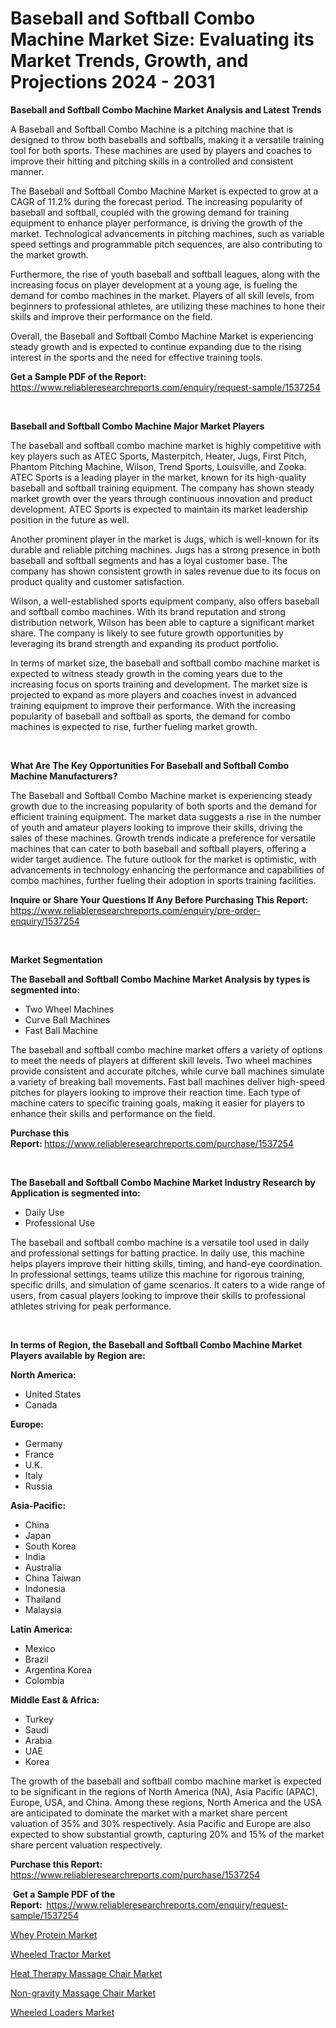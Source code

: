 <p><h1>Baseball and Softball Combo Machine Market Size: Evaluating its Market Trends, Growth, and Projections 2024 - 2031</h1></p><p><strong>Baseball and Softball Combo Machine Market Analysis and Latest Trends</strong></p>
<p><p>A Baseball and Softball Combo Machine is a pitching machine that is designed to throw both baseballs and softballs, making it a versatile training tool for both sports. These machines are used by players and coaches to improve their hitting and pitching skills in a controlled and consistent manner.</p><p>The Baseball and Softball Combo Machine Market is expected to grow at a CAGR of 11.2% during the forecast period. The increasing popularity of baseball and softball, coupled with the growing demand for training equipment to enhance player performance, is driving the growth of the market. Technological advancements in pitching machines, such as variable speed settings and programmable pitch sequences, are also contributing to the market growth.</p><p>Furthermore, the rise of youth baseball and softball leagues, along with the increasing focus on player development at a young age, is fueling the demand for combo machines in the market. Players of all skill levels, from beginners to professional athletes, are utilizing these machines to hone their skills and improve their performance on the field.</p><p>Overall, the Baseball and Softball Combo Machine Market is experiencing steady growth and is expected to continue expanding due to the rising interest in the sports and the need for effective training tools.</p></p>
<p><strong>Get a Sample PDF of the Report:&nbsp;</strong> <a href="https://www.reliableresearchreports.com/enquiry/request-sample/1537254">https://www.reliableresearchreports.com/enquiry/request-sample/1537254</a></p>
<p>&nbsp;</p>
<p><strong>Baseball and Softball Combo Machine Major Market Players</strong></p>
<p><p>The baseball and softball combo machine market is highly competitive with key players such as ATEC Sports, Masterpitch, Heater, Jugs, First Pitch, Phantom Pitching Machine, Wilson, Trend Sports, Louisville, and Zooka. ATEC Sports is a leading player in the market, known for its high-quality baseball and softball training equipment. The company has shown steady market growth over the years through continuous innovation and product development. ATEC Sports is expected to maintain its market leadership position in the future as well.</p><p>Another prominent player in the market is Jugs, which is well-known for its durable and reliable pitching machines. Jugs has a strong presence in both baseball and softball segments and has a loyal customer base. The company has shown consistent growth in sales revenue due to its focus on product quality and customer satisfaction.</p><p>Wilson, a well-established sports equipment company, also offers baseball and softball combo machines. With its brand reputation and strong distribution network, Wilson has been able to capture a significant market share. The company is likely to see future growth opportunities by leveraging its brand strength and expanding its product portfolio.</p><p>In terms of market size, the baseball and softball combo machine market is expected to witness steady growth in the coming years due to the increasing focus on sports training and development. The market size is projected to expand as more players and coaches invest in advanced training equipment to improve their performance. With the increasing popularity of baseball and softball as sports, the demand for combo machines is expected to rise, further fueling market growth.</p></p>
<p>&nbsp;</p>
<p><strong>What Are The Key Opportunities For Baseball and Softball Combo Machine Manufacturers?</strong></p>
<p><p>The Baseball and Softball Combo Machine market is experiencing steady growth due to the increasing popularity of both sports and the demand for efficient training equipment. The market data suggests a rise in the number of youth and amateur players looking to improve their skills, driving the sales of these machines. Growth trends indicate a preference for versatile machines that can cater to both baseball and softball players, offering a wider target audience. The future outlook for the market is optimistic, with advancements in technology enhancing the performance and capabilities of combo machines, further fueling their adoption in sports training facilities.</p></p>
<p><strong>Inquire or Share Your Questions If Any Before Purchasing This Report:</strong> <a href="https://www.reliableresearchreports.com/enquiry/pre-order-enquiry/1537254">https://www.reliableresearchreports.com/enquiry/pre-order-enquiry/1537254</a></p>
<p>&nbsp;</p>
<p><strong>Market Segmentation</strong></p>
<p><strong>The Baseball and Softball Combo Machine Market Analysis by types is segmented into:</strong></p>
<p><ul><li>Two Wheel Machines</li><li>Curve Ball Machines</li><li>Fast Ball Machine</li></ul></p>
<p><p>The baseball and softball combo machine market offers a variety of options to meet the needs of players at different skill levels. Two wheel machines provide consistent and accurate pitches, while curve ball machines simulate a variety of breaking ball movements. Fast ball machines deliver high-speed pitches for players looking to improve their reaction time. Each type of machine caters to specific training goals, making it easier for players to enhance their skills and performance on the field.</p></p>
<p><strong>Purchase this Report:&nbsp;</strong><a href="https://www.reliableresearchreports.com/purchase/1537254">https://www.reliableresearchreports.com/purchase/1537254</a></p>
<p>&nbsp;</p>
<p><strong>The Baseball and Softball Combo Machine Market Industry Research by Application is segmented into:</strong></p>
<p><ul><li>Daily Use</li><li>Professional Use</li></ul></p>
<p><p>The baseball and softball combo machine is a versatile tool used in daily and professional settings for batting practice. In daily use, this machine helps players improve their hitting skills, timing, and hand-eye coordination. In professional settings, teams utilize this machine for rigorous training, specific drills, and simulation of game scenarios. It caters to a wide range of users, from casual players looking to improve their skills to professional athletes striving for peak performance.</p></p>
<p>&nbsp;</p>
<p><strong>In terms of Region, the Baseball and Softball Combo Machine Market Players available by Region are:</strong></p>
<p>
    <p> <strong> North America: </strong>
        <ul>
            <li>United States</li>
            <li>Canada</li>
        </ul>
        </p> 
    <p> <strong> Europe: </strong>
        <ul>
            <li>Germany</li>
            <li>France</li>
            <li>U.K.</li>
            <li>Italy</li>
            <li>Russia</li>
        </ul>
        </p> 
    <p> <strong> Asia-Pacific: </strong>
        <ul>
            <li>China</li>
            <li>Japan</li>
            <li>South Korea</li>
            <li>India</li>
            <li>Australia</li>
            <li>China Taiwan</li>
            <li>Indonesia</li>
            <li>Thailand</li>
            <li>Malaysia</li>
        </ul>
        </p> 
    <p> <strong> Latin America: </strong>
        <ul>
            <li>Mexico</li>
            <li>Brazil</li>
            <li>Argentina Korea</li>
            <li>Colombia</li>
        </ul>
        </p> 
    <p> <strong> Middle East & Africa: </strong>
        <ul>
            <li>Turkey</li>
            <li>Saudi</li>
            <li>Arabia</li>
            <li>UAE</li>
            <li>Korea</li>
        </ul>
    </p>
    </p>
<p><p>The growth of the baseball and softball combo machine market is expected to be significant in the regions of North America (NA), Asia Pacific (APAC), Europe, USA, and China. Among these regions, North America and the USA are anticipated to dominate the market with a market share percent valuation of 35% and 30% respectively. Asia Pacific and Europe are also expected to show substantial growth, capturing 20% and 15% of the market share percent valuation respectively.</p></p>
<p><strong>Purchase this Report: </strong><a href="https://www.reliableresearchreports.com/purchase/1537254">https://www.reliableresearchreports.com/purchase/1537254</a></p>
<p>&nbsp;<strong>Get a Sample PDF of the Report:&nbsp;&nbsp;</strong><a href="https://www.reliableresearchreports.com/enquiry/request-sample/1537254">https://www.reliableresearchreports.com/enquiry/request-sample/1537254</a></p>
<p><strong></strong></p>
<p><p><a href="https://medium.com/@brandonarmstrong5/whey-protein-market-report-reveals-the-latest-trends-and-growth-opportunities-of-this-market-cb9cde384fdc">Whey Protein Market</a></p><p><a href="https://medium.com/@brandonarmstrong5/wheeled-tractor-market-analysis-its-cagr-market-segmentation-and-global-industry-overview-df774761e8b8">Wheeled Tractor Market</a></p><p><a href="https://github.com/brenzgnarento/Market-Research-Report-List-1/blob/main/heat-therapy-massage-chair-market.md">Heat Therapy Massage Chair Market</a></p><p><a href="https://github.com/jerrycopelandthomaswsqd8q/Market-Research-Report-List-1/blob/main/non-gravity-massage-chair-market.md">Non-gravity Massage Chair Market</a></p><p><a href="https://medium.com/p/b086b81c5fc6/edit">Wheeled Loaders Market</a></p></p>